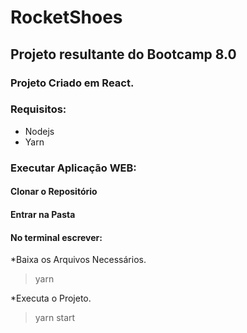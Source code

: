# RocketShoes
## Projeto resultante do Bootcamp 8.0

### Projeto Criado em React.
### Requisitos:
<ul>
  <li>Nodejs</li>
  <li>Yarn</li>
</ul>


### Executar Aplicação WEB:

#### Clonar o Repositório

#### Entrar na Pasta

#### No terminal escrever:

*Baixa os Arquivos Necessários.
>  yarn

*Executa o Projeto.
>  yarn start
